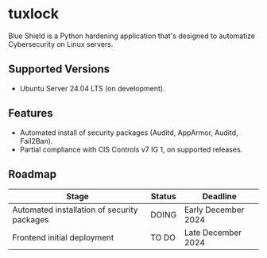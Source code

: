 # tuxlock
Blue Shield is a Python hardening application that's designed to automatize Cybersecurity on Linux servers.

## Supported Versions
- Ubuntu Server 24.04 LTS (on development).

## Features
- Automated install of security packages (Auditd, AppArmor, Auditd, Fail2Ban).
- Partial compliance with CIS Controls v7 IG 1, on supported releases.

## Roadmap
Stage | Status | Deadline
---|---|---
Automated installation of security packages | DOING | Early December 2024
Frontend initial deployment | TO DO | Late December 2024